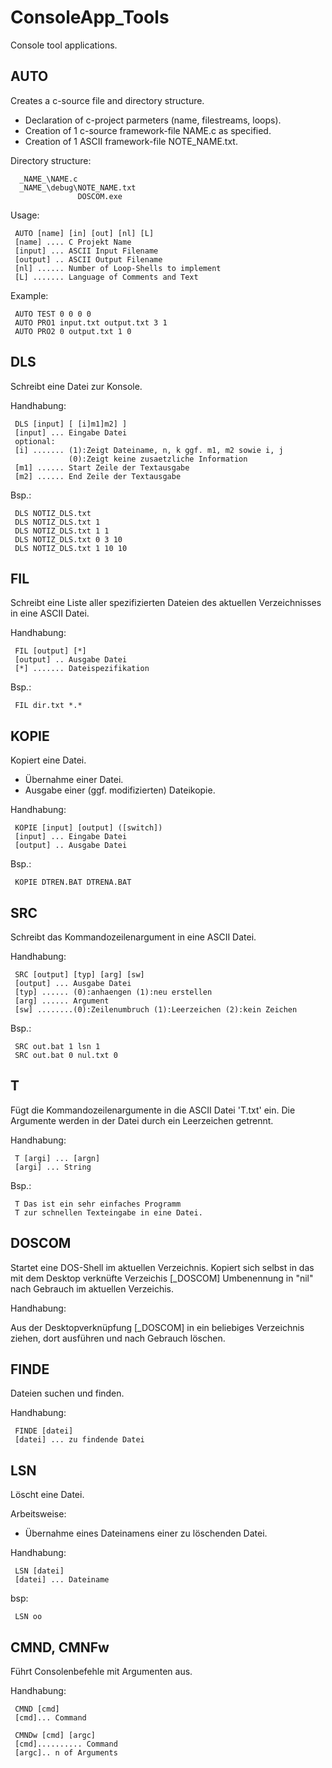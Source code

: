 # ConsoleApp_Tools
Console tool applications.

## AUTO

Creates a c-source file and directory structure.

- Declaration of c-project parmeters (name, filestreams, loops).
- Creation of 1 c-source framework-file NAME.c as specified.
- Creation of 1 ASCII framework-file NOTE_NAME.txt.

Directory structure:

      _NAME_\NAME.c
      _NAME_\debug\NOTE_NAME.txt	  
                   DOSCOM.exe
Usage:

     AUTO [name] [in] [out] [nl] [L]
     [name] .... C Projekt Name 
     [input] ... ASCII Input Filename
     [output] .. ASCII Output Filename
     [nl] ...... Number of Loop-Shells to implement
     [L] ....... Language of Comments and Text

Example: 

     AUTO TEST 0 0 0 0
     AUTO PRO1 input.txt output.txt 3 1
     AUTO PRO2 0 output.txt 1 0

## DLS

Schreibt eine Datei zur Konsole.
  
Handhabung:

     DLS [input] [ [i]m1]m2] ]
     [input] ... Eingabe Datei
     optional:
     [i] ....... (1):Zeigt Dateiname, n, k ggf. m1, m2 sowie i, j 
                 (0):Zeigt keine zusaetzliche Information
     [m1] ...... Start Zeile der Textausgabe
     [m2] ...... End Zeile der Textausgabe

Bsp.: 

     DLS NOTIZ_DLS.txt
     DLS NOTIZ_DLS.txt 1
     DLS NOTIZ_DLS.txt 1 1
     DLS NOTIZ_DLS.txt 0 3 10
     DLS NOTIZ_DLS.txt 1 10 10

## FIL

Schreibt eine Liste aller spezifizierten Dateien des aktuellen Verzeichnisses in eine ASCII Datei.
  
Handhabung:

     FIL [output] [*] 
     [output] .. Ausgabe Datei 
     [*] ....... Dateispezifikation

Bsp.:

     FIL dir.txt *.*

## KOPIE

Kopiert eine Datei.

- Übernahme einer Datei. 
- Ausgabe einer (ggf. modifizierten) Dateikopie.

Handhabung:

     KOPIE [input] [output] ([switch]) 
     [input] ... Eingabe Datei 
     [output] .. Ausgabe Datei 

Bsp.: 	

     KOPIE DTREN.BAT DTRENA.BAT 
     
## SRC

Schreibt das Kommandozeilenargument in eine ASCII Datei.
  
Handhabung:

     SRC [output] [typ] [arg] [sw]
     [output] ... Ausgabe Datei
     [typ] ...... (0):anhaengen (1):neu erstellen
     [arg] ...... Argument
     [sw] ........(0):Zeilenumbruch (1):Leerzeichen (2):kein Zeichen

Bsp.: 

     SRC out.bat 1 lsn 1
     SRC out.bat 0 nul.txt 0

## T

Fügt die Kommandozeilenargumente in die ASCII Datei 'T.txt' ein. 
Die Argumente werden in der Datei durch ein Leerzeichen getrennt.
  
Handhabung:

     T [argi] ... [argn]
     [argi] ... String

Bsp.:

     T Das ist ein sehr einfaches Programm
     T zur schnellen Texteingabe in eine Datei.

## DOSCOM

Startet eine DOS-Shell im aktuellen Verzeichnis.
Kopiert sich selbst in das mit dem Desktop verknüfte Verzeichis [_DOSCOM]
Umbenennung in "nil" nach Gebrauch im aktuellen Verzeichis.

Handhabung:

Aus der Desktopverknüpfung [_DOSCOM] in ein beliebiges Verzeichnis ziehen, 
dort ausführen und nach Gebrauch löschen.

## FINDE

Dateien suchen und finden.

Handhabung: 
    
     FINDE [datei]
     [datei] ... zu findende Datei

## LSN

Löscht eine Datei. 

Arbeitsweise:

- Übernahme eines Dateinamens einer zu löschenden Datei.  

Handhabung:

     LSN [datei] 
     [datei] ... Dateiname 

bsp:

     LSN oo

## CMND, CMNFw

Führt Consolenbefehle mit Argumenten aus.

Handhabung: 

     CMND [cmd]
     [cmd]... Command

     CMNDw [cmd] [argc]
     [cmd].......... Command
     [argc].. n of Arguments

